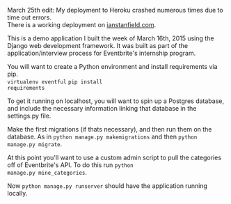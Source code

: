 March 25th edit: My deployment to Heroku crashed numerous times due to time out errors. <br />
There is a working deployment on [ianstanfield.com](ianstanfield.com:3000).

This is a demo application I built the week of March 16th, 2015 using the Django web development framework. 
It was built as part of the application/interview process for Eventbrite's internship program.

You will want to create a Python environment and install requirements via pip.<br />
<code>virtualenv eventful</code>
<code>pip install requirements</code>


To get it running on localhost, you will want to spin up a Postgres database, and include the necessary
information linking that database in the settings.py file.

Make the first migrations (if thats necessary), and then run them on the database.
As in <code>python manage.py makemigrations</code> and then <code>python manage.py migrate</code>.

At this point you'll want to use a custom admin script to pull the categories off of Eventbrite's
API. To do this run <code>python manage.py mine_categories</code>.

Now <code>python manage.py runserver</code> should have the application running locally.